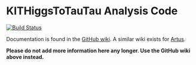 # KITHiggsToTauTau Analysis Code

[![Build Status](https://travis-ci.org/cms-analysis/HiggsAnalysis-KITHiggsToTauTau.svg)](https://travis-ci.org/cms-analysis/HiggsAnalysis-KITHiggsToTauTau)

Documentation is found in the [GitHub wiki](https://github.com/cms-analysis/HiggsAnalysis-KITHiggsToTauTau/wiki). A similar wiki exists for [Artus](https://github.com/artus-analysis/Artus/wiki).

**Please do not add more information here any longer. Use the GitHub wiki above instead.**
